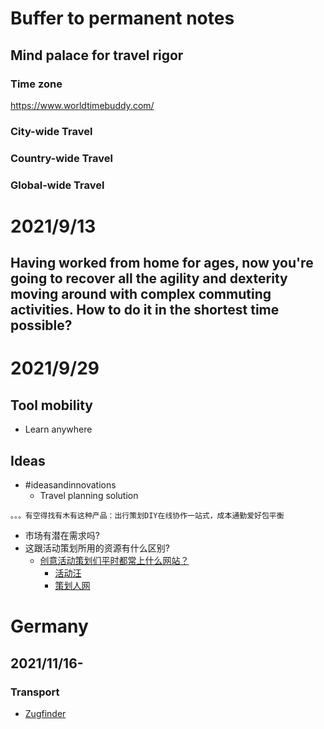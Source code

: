 # Buffer to permanent notes
## Mind palace for travel rigor
### Time zone
https://www.worldtimebuddy.com/

### City-wide Travel

### Country-wide Travel

### Global-wide Travel
# 2021/9/13
## Having worked from home for ages, now you're going to recover all the agility and dexterity moving around with complex commuting activities. How to do it in the shortest time possible?

# 2021/9/29
## Tool mobility
- Learn anywhere

## Ideas
- #ideasandinnovations 
  - Travel planning solution
```
。。。有空得找有木有这种产品：出行策划DIY在线协作一站式，成本通勤爱好包平衡
```
- 市场有潜在需求吗?
- 这跟活动策划所用的资源有什么区别?
  - [创意活动策划们平时都常上什么网站？](https://www.zhihu.com/question/28904659/answer/2051162968)
    - [活动汪](https://www.eventwang.cn/Content)
    - [策划人网](https://www.xplanner.com.cn/)


# Germany
## 2021/11/16-
### Transport
- [Zugfinder](https://www.zugfinder.net/en/start)